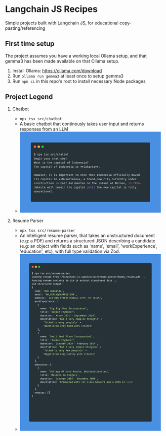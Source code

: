 # Langchain JS Recipes
Simple projects built with Langchain JS, for educational copy-pasting/referencing

## First time setup
The project assumes you have a working local Ollama setup, and that gemma3 has been made available on that Ollama setup.

1. Install Ollama: https://ollama.com/download
2. Run `ollama run gemma3` at least once to setup gemma3
3. Run `npm ci` in this repo's root to install necessary Node packages

## Project Legend
1. Chatbot
   - `npx tsx src/chatbot`
   - A basic chatbot that continously takes user input and returns responses from an LLM
   - <img src="src/chatbot/promo.png">


2. Resume Parser
   - `npx tsx src/resume-parser`
   -  An intelligent resume parser, that takes an unstructured document (e.g: a PDF) and returns a structured JSON describing a candidate (e.g: an object with fields such as 'name', 'email', 'workExperience', 'education', etc), with full type validation via Zod.
   - <img src="src/resume-parser/promo.png">